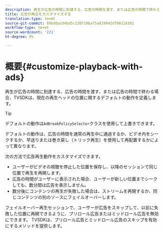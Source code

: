 ```yaml
---
description: 再生が広告の時間に到達する、広告の時間を渡す、または広告の時間で終わる場合、TVSDKは、現在の再生ヘッドの位置に関するデフォルトの動作を定義します。
title: 広告の再生をカスタマイズする
translation-type: tm+mt
source-git-commit: 89bdda1d4bd5c126f19ba75a819942df901183d1
workflow-type: tm+mt
source-wordcount: '221'
ht-degree: 0%

---
```



# 概要{#customize-playback-with-ads}

再生が広告の時間に到達する、広告の時間を渡す、または広告の時間で終わる場合、TVSDKは、現在の再生ヘッドの位置に関するデフォルトの動作を定義します。

>[!TIP]
>
>デフォルトの動作は`AdBreakPolicySelector`クラスを使用して上書きできます。

デフォルトの動作は、広告の時間を通常の再生中に通過するか、ビデオ内をシークするか、早送りまたは巻き戻し（トリック再生）を使用して再配置するかによって異なります。

次の方法で広告再生動作をカスタマイズできます。

* ユーザーがビデオの視聴を停止した位置を保存し、以降のセッションで同じ位置で再生を再開します。
* 広告の時間がユーザーに表示された場合、ユーザーが新しい位置までシークしても、数分間は広告を表示しません。
* 数分後にコンテンツの再生が失敗した場合は、ストリームを再開するか、同じコンテンツの別のソースにフェイルオーバーします。

フェイルオーバー再生セッションで、ユーザーが広告をスキップして、以前に失敗した位置に再開できるように、プリロール広告またはミッドロール広告を無効にできます。 TVSDKは、プリロール広告とミッドロール広告のスキップを有効にするメソッドを提供します。